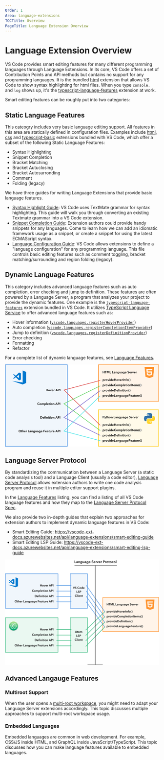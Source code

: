 ```yaml
---
Order: 1
Area: language-extensions
TOCTitle: Overview
PageTitle: Language Extension Overview
---
```


# Language Extension Overview

VS Code provides smart editing features for many different programming languages through Language Extensions. In its core, VS Code offers a set of Contribution Points and API methods but contains no support for any programming languages. It is the bundled [html](https://github.com/Microsoft/vscode/tree/master/extensions/html) extension that allows VS Code to show syntax highlighting for html files. When you type `console.` and `log` shows up, it's the [typescript-language-features](https://github.com/Microsoft/vscode/tree/master/extensions/typescript-language-features) extension at work.

Smart editing features can be roughly put into two categories:

## Static Language Features

This cateogry includes very basic language editing support. All features in this area are statically defined in configuration files. Examples include [html](https://github.com/Microsoft/vscode/tree/master/extensions/html), [css](https://github.com/Microsoft/vscode/tree/master/extensions/css) and [typescript-basic](https://github.com/Microsoft/vscode/tree/master/extensions/typescript-basics) extensions bundled with VS Code, which offer a subset of the following Static Language Features:

- Syntax Highlighting
- Snippet Completion
- Bracket Matching
- Bracket Autuclosing
- Bracket Autosurronding
- Comment
- Folding (legacy)

We have three guides for writing Language Extensions that provide basic language features.

- [Syntax Highlight Guide](/api/language-extensions/syntax-highlight-guide): VS Code uses TextMate grammar for syntax highlighting. This guide will walk you through converting an existing Textmate grammar into a VS Code extension.
- [Snippet Completion Guide](/api/language-extensions/snippet-guide): Extension authors could provide handy snippets for any languages. Come to learn how we can add an idiomatic framework usage as a snippet, or create a snippet for using the latest ECMAScript syntax.
- [Language Configuration Guide](/api/language-extensions/language-configuration-guide): VS Code allows extensions to define a "language configuration" for any programming language. This file controls basic editing features such as comment toggling, bracket matching/surrounding and region folding (legacy).

## Dynamic Language Features

This category includes advanced language features such as auto completion, error checking and jump to definition. These features are often powered by a Language Server, a program that analyzes your project to provide the dynamic features.
 One example is the [`typescript-language-features`](https://github.com/Microsoft/vscode/tree/master/extensions/typescript-language-features) extension bundled in VS Code. It utilizes [TypeScript Language Service](https://github.com/Microsoft/TypeScript/wiki/Using-the-Language-Service-API) to offer advanced language features such as:

- Hover information ([`vscode.languages.registerHoverProvider`](https://code.visualstudio.com/docs/extensionAPI/vscode-api#languages.registerHoverProvider))
- Auto completion ([`vscode.languages.registerCompletionItemProvider`](https://code.visualstudio.com/docs/extensionAPI/vscode-api#languages.registerCompletionItemProvider))
- Jump to definition ([`vscode.languages.registerDefinitionProvider`](https://code.visualstudio.com/docs/extensionAPI/vscode-api#languages.registerDefinitionProvider))
- Error checking
- Formatting
- Refactor

For a complete list of dynamic language features, see [Language Features](/api/language-extensions/language-features).

![multi-ls](images/overview/multi-ls.png)

## Language Server Protocol

By standardizing the communication between a Language Server (a static code analysis tool) and a Language Client (usually a code editor), [Language Server Protocol](https://microsoft.github.io/language-server-protocol/) allows extension authors to write one code analysis program and reuse it in multiple editor support plugins.

In the [Language Features](/api/language-extensions/language-features) listing, you can find a listing of all VS Code language features and how they map to the [Language Server Protocol Spec](https://microsoft.github.io/language-server-protocol/specification).

We also provide two in-depth guides that explain two approaches for extension authors to implement dynamic language features in VS Code:

- Smart Editing Guide: https://vscode-ext-docs.azurewebsites.net/api/language-extensions/smart-editing-guide
- Smart Editing LSP Guide: https://vscode-ext-docs.azurewebsites.net/api/language-extensions/smart-editing-lsp-guide

![multi-editor](images/overview/multi-editor.png)

## Advanced Langauge Features

### Multiroot Support

When the user opens a [multi-root workspace](/docs/editor/multi-root-workspaces), you might need to adapt your Language Server extensions accordingly. This topic discusses multiple approaches to support multi-root workspace usage.

### Embedded Languages

Embedded languages are common in web development. For example, CSS/JS inside HTML, and GraphQL inside JavaScript/TypeScript. This topic discusses how you can make language features available to embedded languages.